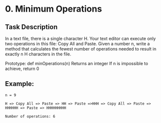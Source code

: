 # 0. Minimum Operations

## Task Description
  In a text file, there is a single character H. Your text editor can execute only two operations in this file: 
  Copy All and Paste. Given a number n, write a method that calculates the fewest number of operations needed to result in exactly n H characters in the file.

  Prototype: def minOperations(n)
  Returns an integer
  If n is impossible to achieve, return 0


## Example:

    n = 9

    H => Copy All => Paste => HH => Paste =>HHH => Copy All => Paste => HHHHHH => Paste => HHHHHHHHH

    Number of operations: 6
